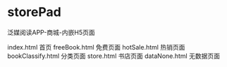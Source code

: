 # storePad
泛媒阅读APP-商城-内嵌H5页面

index.html                   首页
freeBook.html                免费页面
hotSale.html                 热销页面
bookClassify.html            分类页面
store.html                   书店页面
dataNone.html                无数据页面
